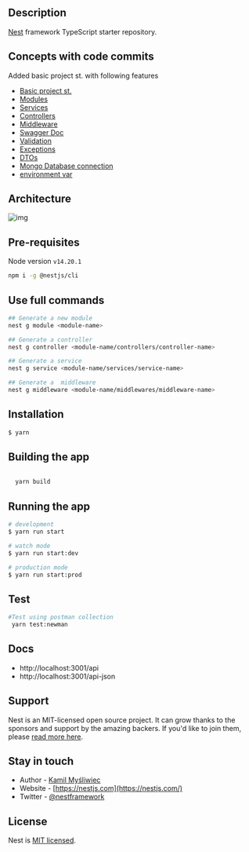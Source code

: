 ## Description

[Nest](https://github.com/nestjs/nest) framework TypeScript starter repository.

## Concepts with code commits

Added basic project st. with following features

- [Basic project st.](https://github.com/hypersign-protocol/studio-api/commit/d80f266d6ed4a458c66257b60b1df2bd84d1622b)
- [Modules](https://github.com/hypersign-protocol/studio-api/commit/0c27814642feee7ff4a517fd4cce257273ce683d)
- [Services](https://github.com/hypersign-protocol/studio-api/commit/0c27814642feee7ff4a517fd4cce257273ce683d)
- [Controllers](https://github.com/hypersign-protocol/studio-api/commit/0c27814642feee7ff4a517fd4cce257273ce683d)
- [Middleware](https://github.com/hypersign-protocol/studio-api/commit/9a6b7b396685cf9d9b592cfacb8e852cf918082f)
- [Swagger Doc](https://github.com/hypersign-protocol/studio-api/commit/e0b23fba36076c97daeaed8e6fbce7d0cb1abf24)
- [Validation](https://github.com/hypersign-protocol/studio-api/commit/4e73e7cbcfe699111581d53ad4c5d9a2bbca8260)
- [Exceptions](https://github.com/hypersign-protocol/studio-api/commit/bd6959b50216cded979309f62a8936c111d3b947)
- [DTOs](https://github.com/hypersign-protocol/studio-api/commit/0c27814642feee7ff4a517fd4cce257273ce683d)
- [Mongo Database connection](https://github.com/hypersign-protocol/studio-api/commit/357436181e4a525fe50b2c8cc4a50c016a437489)
- [environment var](https://github.com/hypersign-protocol/studio-api/commit/2d119e6898a772dcf6ff54e477eb5d354e9b4e18)


## Architecture

![img](https://camo.githubusercontent.com/c26967122228485ff75c80f03d4c9816759bc8fd0dd1a9477edb9a150f92479e/68747470733a2f2f6d656469612e646973636f72646170702e6e65742f6174746163686d656e74732f313032363338323037363937363537343532342f313034393932323436383531303434393636342f696d6167652e706e673f77696474683d31313535266865696768743d363631)


## Pre-requisites

Node version `v14.20.1`

```bash
npm i -g @nestjs/cli
```

## Use full commands

```bash
## Generate a new module
nest g module <module-name>

## Generate a controller
nest g controller <module-name/controllers/controller-name>

## Generate a service
nest g service <module-name/services/service-name>

## Generate a  middleware
nest g middleware <module-name/middlewares/middleware-name>
```

## Installation

```bash
$ yarn
```

## Building the app

```bash

  yarn build

```

## Running the app

```bash
# development
$ yarn run start

# watch mode
$ yarn run start:dev

# production mode
$ yarn run start:prod
```

## Test

```bash
#Test using postman collection
 yarn test:newman
```

## Docs

- http://localhost:3001/api
- http://localhost:3001/api-json


## Support

Nest is an MIT-licensed open source project. It can grow thanks to the sponsors and support by the amazing backers. If you'd like to join them, please [read more here](https://docs.nestjs.com/support).

## Stay in touch

- Author - [Kamil Myśliwiec](https://kamilmysliwiec.com)
- Website - [https://nestjs.com](https://nestjs.com/)
- Twitter - [@nestframework](https://twitter.com/nestframework)

## License

Nest is [MIT licensed](LICENSE).

